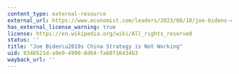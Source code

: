 ```yaml
---
content_type: external-resource
external_url: https://www.economist.com/leaders/2023/08/10/joe-bidens-china-strategy-is-not-working
has_external_license_warning: true
license: https://en.wikipedia.org/wiki/All_rights_reserved
status: ''
title: "Joe Biden\u2019s China Strategy is Not Working"
uid: 8346521d-a9e9-4990-8d64-fa68f16434b3
wayback_url: ''
---
```

